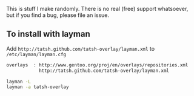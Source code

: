 This is stuff I make randomly. There is no real (free) support whatsoever, but if you find a bug, please file an issue.

## To install with layman

Add ```http://tatsh.github.com/tatsh-overlay/layman.xml``` to ```/etc/layman/layman.cfg```

```bash
overlays  : http://www.gentoo.org/proj/en/overlays/repositories.xml
            http://tatsh.github.com/tatsh-overlay/layman.xml
```

```bash
layman -L
layman -a tatsh-overlay
```
